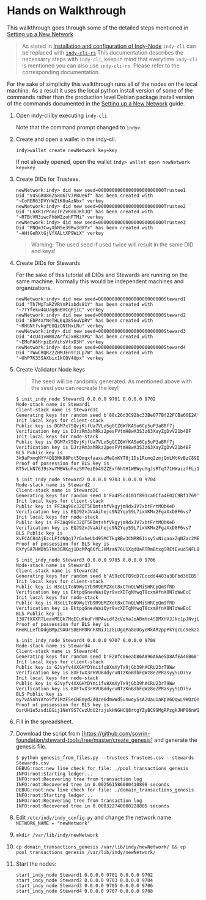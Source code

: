 # Hands on Walkthrough

This walkthrough goes through some of the detailed steps mentioned in [Setting up a New Network](../../docs/source/NewNetwork/NewNetwork.md)

>As stated in [Installation and configuration of Indy-Node](../../docs/source/installation-and-configuration.md) `indy-cli` can be replaced with [`indy-cli-rs`](https://github.com/hyperledger/indy-cli-rs)
>This documentation describes the necessarry steps with `indy-cli`, keep in mind that everytime `indy-cli` is mentioned you can also use `indy-cli-rs`. Please refer to the corresponding documentation.

For the sake of simplicity this walkthrough runs all of the nodes on the local machine.  As a result it uses the local python install version of some of the commands rather than the production level Debian package install version of the commands documented in the [Setting up a New Network](../../docs/source/NewNetwork/NewNetwork.md) guide.

1. Open indy-cli by executing `indy-cli`
   
   Note that the command prompt changed to `indy>`.

2. Create and open a wallet in the indy-cli.

   `indy>wallet create newNetwork key=key`

   If not already opened, open the wallet
   `indy> wallet open newNetwork key=key`

3. Create DIDs for Trustees.

   ```
   newNetwork:indy> did new seed=000000000000000000000000Trustee1
   Did "V4SGRU86Z58d6TV7PBUe6f" has been created with "~CoRER63DVYnWZtK8uAzNbx" verkey
   newNetwork:indy> did new seed=000000000000000000000000Trustee2
   Did "LnXR1rPnncTPZvRdmJKhJQ" has been created with "~RTBtVN3iwcFhbWZzohFTMi" verkey
   newNetwork:indy> did new seed=000000000000000000000000Trustee3
   Did "PNQm3CwyXbN5e39Rw3dXYx" has been created with "~AHtGeRXtGjVfXALtXP9WiX" verkey
   ```

   > Warning: The used seed if used twice will result in the same DID and keys! 

4. Create DIDs for Stewards

   For the sake of this tutorial all DIDs and Stewards are running on the same machine. Normally this would be independent machines and organizations.

   ```
   newNetwork:indy> did new seed=000000000000000000000000Steward1
   Did "Th7MpTaRZVRYnPiabds81Y" has been created with "~7TYfekw4GUagBnBVCqPjiC" verkey
   newNetwork:indy> did new seed=000000000000000000000000Steward2
   Did "EbP4aYNeTHL6q385GuVpRV" has been created with "~RHGNtfvkgPEUQzQNtNxLNu" verkey
   newNetwork:indy> did new seed=000000000000000000000000Steward3
   Did "4cU41vWW82ArfxJxHkzXPG" has been created with "~EMoPA6HrpiExVihsVfxD3H" verkey
   newNetwork:indy> did new seed=000000000000000000000000Steward4
   Did "TWwCRQRZ2ZHMJFn9TzLp7W" has been created with "~UhP7K35SAXbix1kCQV4Upx" verkey
   ```
5. Create Validator Node keys

   > The seed will be randomly generated. As mentioned above with the seed you can recreate the key!

   ```
   $ init_indy_node Steward1 0.0.0.0 9701 0.0.0.0 9702
   Node-stack name is Steward1
   Client-stack name is Steward1C
   Generating keys for random seed b'88c26d3C92bc33Be077Bf22FCBa60E2A'
   Init local keys for client-stack
   Public key is DGM7x7SQvjKjfUa7VLo5gGCZ6WfKASo6Cp5uP3aBRf7j
   Verification key is DJrzRm3ahRkz2pesFVtmH8wA3S3z63XayZgDvV21b4BF
   Init local keys for node-stack
   Public key is DGM7x7SQvjKjfUa7VLo5gGCZ6WfKASo6Cp5uP3aBRf7j
   Verification key is DJrzRm3ahRkz2pesFVtmH8wA3S3z63XayZgDvV21b4BF
   BLS Public key is 3k9aPxmqMYY4QQ3MK88Pot5QmqxfaaxuzMeGnKYT8j1Ds1Rcmq2zmjQmLMtKvBzC89E7yCQyiQ9HEDcGAZi6zmarMCQNkY9oYCAUVJGrZgxBE4a1oj7VYKw7zuGpMwsKLPGLcTGwpmX9LS6f5ykbazEwEgQRTiWj2epRKxZC87DLwbH
   Proof of possession for BLS key is RT5vLkN7639sXwYMBWkuFnzSM7ezEb49ZZExf6htH1WBWyuYgJsRTqT71HWaizfFLi1zp63eNGKKVzzyMaETYoj8QoV3GejHeZzP7LydJQpHQ5VPuLW3NUy5BGH4Xt7RkCT5pUbwhjz6mwxXfGAtQot7kiMH18QrpcazAmHrFPXKe7

   $ init_indy_node Steward2 0.0.0.0 9703 0.0.0.0 9704
   Node-stack name is Steward2
   Client-stack name is Steward2C
   Generating keys for random seed b'Fa4F5cd101f891ca0Cfa4E02C9Bf1769'
   Init local keys for client-stack
   Public key is FF3Aq98cJ2QT5EDmtshfVkgyjm9dxJV7xbtFrtMQbKeD
   Verification key is EQJ92vJVaAihejc9N2Yqy59L7ixVKMx2FgaXxD8F6vs7
   Init local keys for node-stack
   Public key is FF3Aq98cJ2QT5EDmtshfVkgyjm9dxJV7xbtFrtMQbKeD
   Verification key is EQJ92vJVaAihejc9N2Yqy59L7ixVKMx2FgaXxD8F6vs7
   BLS Public key is XvFCAC84AjEzcLFfdNQq17rGxheUbd95MCTkg8Bw3CNRR61isy5uNiqaoxZgNZac2MEvZoXX7Wk27YUMB9mc4XFdAHRJiVVs3UcB3giBuhbv4om6GjouGcKWYsFkffA4tvWPyeDDn5ifxZaJBDHVR4AHcvUNxFipGnEptFSDzayzBG
   Proof of possession for BLS key is RXfySA7HWDh57hm3GRKqj1DcMPq66fLJHMzaN76U1XqdUaRTRmBtxgSREtEvudSNFL8woXJzqS7VnJehZNd8hXf4bipdBhJ4J7hzBwhpbXfsuH2yH6XExBrxyPCwyQ9K9RAQraHz2RTLhs8r93HNzjauUARbw5ADv2F42FW69kWbdR

   $ init_indy_node Steward3 0.0.0.0 9705 0.0.0.0 9706
   Node-stack name is Steward3
   Client-stack name is Steward3C
   Generating keys for random seed b'A59c0EFB9cD7Eccdd4483a3BFbd36EB5'
   Init local keys for client-stack
   Public key is H3oLLToN9Wy1Yb9R9EMZXot8xCTnQLWMiSHRCpQm9fRD
   Verification key is EktpqGnexWaiQyr9vcXDTgNYwqT8cxmAfnX8N7qWwEcC
   Init local keys for node-stack
   Public key is H3oLLToN9Wy1Yb9R9EMZXot8xCTnQLWMiSHRCpQm9fRD
   Verification key is EktpqGnexWaiQyr9vcXDTgNYwqT8cxmAfnX8N7qWwEcC
   BLS Public key is 13U7tXXXRTLeavMEQk7MqECuKkuFrHPAwidf2cVqhaJoABmHc4SBMXHVJJkc1pJNvjLu894UZ6pSt3aAYZ5nQrfkuqbBUEToWb5vZSLHTTNnznkzx5PStPFSZkYUuA4bYNLk5b8GbwrHFKjrjqzCdjEWs2hDipAmXfd9NBh3BTEwAxS
   Proof of possession for BLS key is RHeKLLefbDdgBMpZ9AUrS8EHPDRnFXNiJ1z8LUgqPa8eUGyeRkAR2ppPkYqcLc9ekzG8cYZMTGx8y52sZ1q2QWqs3BYBH2i3H2WxL4icRq9Kj4kqs3BQadtPWBSq4vEaWTwwieuUXFYqpvk1ALCSNmS9NmMYXYyTL8uzrstviomjXm

   $ init_indy_node Steward4 0.0.0.0 9707 0.0.0.0 9708
   Node-stack name is Steward4
   Client-stack name is Steward4C
   Generating keys for random seed b'F20fc06eab86A896A6Ae5D8AfEA46B68'
   Init local keys for client-stack
   Public key is GJVyfv4XXGHYDYmiifu8XmXyTx9jGb39hACRU23rT9Ww
   Verification key is 8XFTwX3rHVUBddyruNTzKnBdbFqWz8eZPRasyySLD7Sv
   Init local keys for node-stack
   Public key is GJVyfv4XXGHYDYmiifu8XmXyTx9jGb39hACRU23rT9Ww
   Verification key is 8XFTwX3rHVUBddyruNTzKnBdbFqWz8eZPRasyySLD7Sv
   BLS Public key is oy7vASnhYAYo9fV1MzFSeCHEmyd2dQze6dmwWd5unwoySsA2UauUaKpV6QqwL9WQzQYRXZAoDT9jXGWwGFgCKWKVinFPj2TU5qsqAFt6PcXxQ7ZpBMEiUhQreqQv9BQsb7Upx9cNZKm4wKRyjCryX3TELb3xzz51wwsdeY8hduAKvb
   Proof of possession for BLS key is QsrUH1e5zsdiEGij1NeY9S7CwzUdU2rzjskHNGHCQ8rtgYZyBC99MgRPzgkJHP86nWQUo2fSRvyWLQdBwvWfNtSqUBQgVScQPHg9CJXWWohWnzSP4ViBo8EEeGXEoP2NPeRnFCCfuhYAC7stZgBATFyvdFRwG58ws76qQQQsfDDHBV
   ```

6. Fill in the spreadsheet.
   
7. Download the script from [https://github.com/sovrin-foundation/steward-tools/tree/master/create_genesis] and generate the genesis file.

   ```
   $ python genesis_from_files.py --trustees Trustees.csv --stewards Stewards.csv 
   DEBUG:root:new line check for file: ./pool_transactions_genesis
   INFO:root:Starting ledger...
   INFO:root:Recovering tree from transaction log
   INFO:root:Recovered tree in 0.002561586000410898 seconds
   DEBUG:root:new line check for file: ./domain_transactions_genesis
   INFO:root:Starting ledger...
   INFO:root:Recovering tree from transaction log
   INFO:root:Recovered tree in 0.000322740000228805 seconds
   ```
8. Edit `/etc/indy/indy_config.py` and change the network name.
   `NETWORK_NAME = "newNetwork"`

9. `mkdir /var/lib/indy/newNetwork`

10. `cp domain_transactions_genesis /var/lib/indy/newNetwork/ && cp pool_transactions_genesis /var/lib/indy/newNetwork/`

11. Start the nodes:

    ```
    start_indy_node Steward1 0.0.0.0 9701 0.0.0.0 9702
    start_indy_node Steward2 0.0.0.0 9703 0.0.0.0 9704
    start_indy_node Steward3 0.0.0.0 9705 0.0.0.0 9706
    start_indy_node Steward4 0.0.0.0 9707 0.0.0.0 9708     
    ```